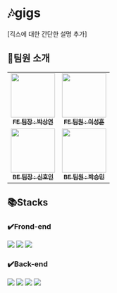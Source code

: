 # :notes:gigs
[긱스에 대한 간단한 설명 추가]

##  :construction_worker:팀원 소개
<table>
  <tbody>
    <tr>
      <td align="center"><a href="https://github.com/ektto1041"><img src="https://avatars.githubusercontent.com/u/53224839?v=4"width="100px;" alt=""/><br /><sub><b>FE 팀장 : 박상연</b></sub></a><br /></td>
      <td align="center"><a href="https://github.com/FriedEggChicken"><img src="https://avatars.githubusercontent.com/u/77597604?v=4" width="100px;" alt=""/><br /><sub><b>FE 팀원 : 이성훈</b></sub></a><br /></td>
     <tr/>
      <td align="center"><a href="https://github.com/signalman"><img src="https://avatars.githubusercontent.com/u/32051350?v=4" width="100px;" alt=""/><br /><sub><b>BE 팀장 : 신호인</b></sub></a><br /></td>
      <td align="center"><a href="https://github.com/psm9718"><img src="https://avatars.githubusercontent.com/u/60373714?v=4" width="100px;" alt=""/><br /><sub><b>BE 팀원 : 박승민</b></sub></a><br /></td>
    </tr>
  </tbody>
</table>

## :books:Stacks
### ✔️Frond-end
<img src="https://img.shields.io/badge/javascript-F7DF1E?style=for-the-badge&logo=javascript&logoColor=black"> <img src="https://img.shields.io/badge/React-61DAFB?style=for-the-badge&logo=React&logoColor=black"> <img src="https://img.shields.io/badge/Css-1572B6?style=for-the-badge&logo=Css&logoColor=white">
### ✔️Back-end
<img src="https://img.shields.io/badge/JAVA-007396?style=for-the-badge&logo=java&logoColor=white"> <img src="https://img.shields.io/badge/Spring-6DB33F?style=for-the-badge&logo=Spring&logoColor=white"> <img src="https://img.shields.io/badge/mysql-4479A1?style=for-the-badge&logo=mysql&logoColor=white"> <img src="https://img.shields.io/badge/aws-232F3E?style=for-the-badge&logo=aws&logoColor=white">
